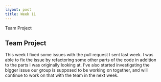 ```yaml
---
layout: post
title: Week 11
---
```

Team Project

## Team Project
This week I fixed some issues with the pull request I sent last week. I was able to fix the issue by refactoring some other parts of the code in addition to the parts I was originally looking at. I've also started investigating the bigger issue our group is supposed to be working on together, and will continue to work on that with the team in the next week.
